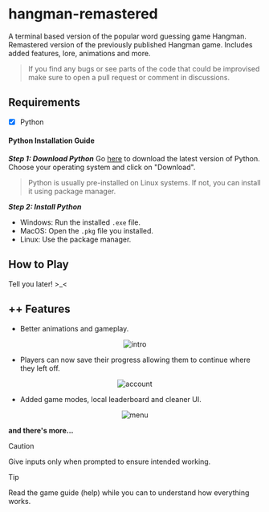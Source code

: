 # hangman-remastered

A terminal based version of the popular word guessing game Hangman. Remastered version of the previously published Hangman game. Includes added features, lore, animations and more.

> If you find any bugs or see parts of the code that could be improvised make sure to open a pull request or comment in discussions.

## Requirements

- [X] Python
#### Python Installation Guide  
___Step 1: Download Python___
Go [here](https://www.python.org/downloads/) to download the latest version of Python. Choose your operating system and click on "Download".  
> Python is usually pre-installed on Linux systems. If not, you can install it using package manager.

___Step 2: Install Python___
- Windows: Run the installed `.exe` file.
- MacOS: Open the `.pkg` file you installed.
- Linux: Use the package manager.

## How to Play

Tell you later! >_<
## ++ Features

- Better animations and gameplay.
<p align=center>
  <img alt='intro' src="https://github.com/user-attachments/assets/9991c4ba-cb51-42bf-8610-1965c706c70b">
</p>

- Players can now save their progress allowing them to continue where they left off.
<p align=center>
  <img alt='account' src="https://github.com/user-attachments/assets/a96e9969-11e3-47c2-8cf0-7a005bf3922f">
</p>

- Added game modes, local leaderboard and cleaner UI.
<p align=center>
  <img alt='menu' src="https://github.com/user-attachments/assets/472e814a-3ab6-45bf-8a03-f25854a03a48">
</p>

**and there's more...**

> [!CAUTION]
> Give inputs only when prompted to ensure intended working.

> [!TIP]
> Read the game guide (help) while you can to understand how everything works.
